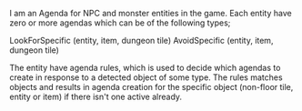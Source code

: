 I am an Agenda for NPC and monster entities in the game.
Each entity have zero or more agendas which can be of the following types;

LookForSpecific (entity, item, dungeon tile)
AvoidSpecific (entity, item, dungeon tile)

The entity have agenda rules, which is used to decide which agendas to create in 
response to a detected object of some type. The rules matches objects and results in agenda creation for the specific object (non-floor tile, entity or item) if
there isn't one active already.
